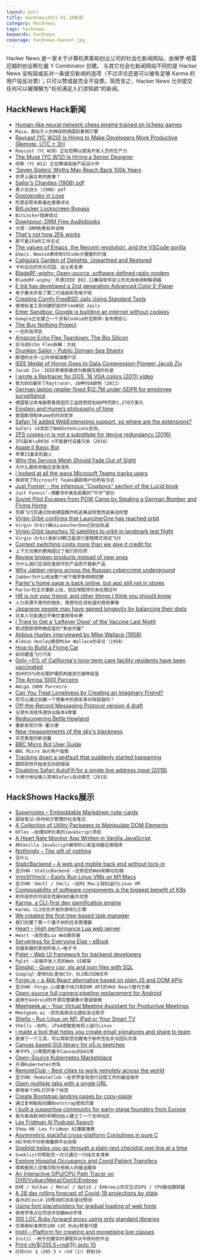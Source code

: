 ```yaml
---
layout: post
title: Hacknews2021-01-18新闻
category: Hacknews
tags: hacknews
keywords: hacknews
coverage: hacknews-banner.jpg
---
```


Hacker News 是一家关于计算机黑客和创业公司的社会化新闻网站，由保罗·格雷厄姆的创业孵化器 Y Combinator 创建。
与其它社会化新闻网站不同的是 Hacker News 没有踩或反对一条提交新闻的选项（不过评论还是可以被有足够 Karma 的用户投反对票）；只可以赞或是完全不投票。简而言之，Hacker News 允许提交任何可以被理解为“任何满足人们求知欲”的新闻。

## HackNews Hack新闻


- [Human-like neural network chess engine trained on lichess games](https://maiachess.com/)
- `Maia，类似于人的神经网络国际象棋引擎`
- [Raycast (YC W20) Is Hiring to Make Developers More Productive (Remote, UTC ± 3h)](https://raycast.com/jobs)
- `Raycast（YC W20）正在招聘以提高开发人员的生产力`
- [The Muse (YC W12) Is Hiring a Senior Designer](https://www.themuse.com/jobs/themuse/senior-product-designer)
- `缪斯（YC W12）正在聘请高级产品设计师`
- [‘Seven Sisters’ Myths May Reach Back 100k Years](https://singularityhub.com/2021/01/10/the-worlds-oldest-story-astronomers-say-global-myths-about-seven-sisters-stars-may-reach-back-100000-years/)
- `世界上最古老的故事？ `
- [Sailor’s Chanties (1906) pdf](https://www.jstor.org/stable/pdf/534759.pdf)
- `美少女战士（1906）pdf`
- [Dostoevsky in Love](https://www.theguardian.com/books/2021/jan/14/dostoevsky-in-love-by-alex-christofi-review-unpredictable-dangerous-and-thrilling)
- `陀思妥耶夫斯基在爱情评论`
- [BitLocker Lockscreen Bypass](https://secret.club/2021/01/15/bitlocker-bypass.html)
- `BitLocker锁屏绕过`
- [Downpour: DRM Free Audiobooks](https://www.downpour.com/)
- `大雨：DRM免费有声读物`
- [That's not how 2FA works](https://shkspr.mobi/blog/2021/01/thats-not-how-2fa-works/)
- `那不是2FA的工作方式`
- [The values of Emacs, the Neovim revolution, and the VSCode gorilla](https://www.murilopereira.com/the-values-of-emacs-the-neovim-revolution-and-the-vscode-gorilla/)
- `Emacs，Neovim革命和VSCode大猩猩的价值`
- [Caligula’s Garden of Delights, Unearthed and Restored](https://www.nytimes.com/2021/01/12/science/caligula-archaeology-rome-horti-lamiani.html)
- `卡利古拉的欢乐花园，出土和复原`
- [BladeRF-wiphy: Open-source, software defined radio modem](https://www.nuand.com/bladeRF-wiphy/)
- `BladeRF-wiphy：开源IEEE 802.11兼容软件定义的无线电调制解调器`
- [E Ink has developed a 2nd generation Advanced Color E-Paper](https://goodereader.com/blog/e-paper/e-ink-has-developed-acep-gallery-4100-color-e-paper)
- `电子墨水开发了第二代高级彩色电子纸`
- [Creating Comfy FreeBSD Jails Using Standard Tools](https://kettunen.io/post/standard-freebsd-jails/)
- `使用标准工具创建舒适的FreeBSD Jails`
- [Enter Sandbox: Google is building an internet without cookies](https://www.pressgazette.co.uk/death-of-third-party-cookies-sandbox-google/)
- `Google正在建立一个没有Cookie的互联网-发布商担心`
- [The Buy Nothing Project](https://buynothingproject.org/about/)
- `一无所有项目`
- [Amazon Echo Flex Teardown: The Big Silicon](https://electronupdate.blogspot.com/2021/01/amazon-echo-flex-teardown-big-silicon.html)
- `亚马逊Echo Flex拆解：大硅`
- [Drunken Sailor – Public Domain Sea Shanty](https://opengameart.org/content/opl2-unkown-drunken-sailor)
- `醉酒的水手–公共领域海棚户区`
- [IEEE Medal of Honor Goes to Data Compression Pioneer Jacob Ziv](https://spectrum.ieee.org/the-institute/ieee-member-news/ieee-medal-of-honor-goes-to-data-compression-pioneer-jacob-ziv)
- `Jacob Ziv：IEEE荣誉勋章成为数据压缩的先驱`
- [I wrote a Raytracer for DOS, 16 VGA colors (2011) video](https://www.youtube.com/watch?v=N8elxpSu9pw&lc=Ugw9uYtPMZ7t1-qfLr54AaABAg)
- `我为DOS编写了Raytracer，16种VGA颜色（2011）`
- [German laptop retailer fined $12.7M under GDPR for employee surveillance](https://www.complianceweek.com/regulatory-enforcement/german-laptop-retailer-fined-127m-under-gdpr-for-employee-surveillance/29911.article)
- `德国笔记本电脑零售商因员工监控而受到GDPR罚款1,270万美元`
- [Einstein and Hume’s philosophy of time](https://aeon.co/essays/what-albert-einstein-owes-to-david-humes-notion-of-time)
- `爱因斯坦和休ume的时间哲学`
- [Safari 14 added WebExtensions support, so where are the extensions?](https://sixcolors.com/post/2021/01/safari-14-added-webextensions-support-so-where-are-the-extensions/)
- `Safari 14添加了WebExtensions支持。`
- [ZFS copies=n is not a substitute for device redundancy (2016)](https://jrs-s.net/2016/05/02/zfs-copies-equals-n/)
- `ZFS副本\u003d n不能替代设备冗余（2016）`
- [Apple II Basic Bot](https://atari8bitbot.com/apple-ii-bot/)
- `苹果II基本机器人`
- [Why the Service Mesh Should Fade Out of Sight](https://go.forrester.com/blogs/why-the-service-mesh-should-fade-out-of-sight/)
- `为什么服务网格应逐渐消失`
- [I looked at all the ways Microsoft Teams tracks users](https://www.zdnet.com/article/i-looked-at-all-the-ways-microsoft-teams-tracks-users-and-my-head-is-spinning/)
- `我研究了Microsoft Teams跟踪用户的所有方式`
- [Just Funnin’ – the infamous “Cowboys” section of the Lucid book](https://billwadge.wordpress.com/2021/01/16/just-funnin-the-infamous-cowboys-section-of-the-lucid-book/)
- `Just Funnin’–清醒书中臭名昭著的“牛仔”部分`
- [Soviet Pilot Escapes from POW Camp by Stealing a German Bomber and Flying Home](https://en.wikipedia.org/wiki/Mikhail_Devyatayev)
- `苏联飞行员通过抢劫德国轰炸机逃离战俘营而逃离战俘营`
- [Virgin Orbit confirms that LauncherOne has reached orbit](https://twitter.com/Virgin_Orbit/status/1350892947160485889)
- `Virgin Orbit确认LauncherOne已到达轨道`
- [Virgin Orbit launches 10 satellites to orbit in landmark test flight](https://www.space.com/virgin-orbit-launches-10-satellites-to-orbit)
- `Virgin Orbit发射10颗卫星进行里程碑式测试飞行`
- [Context switching costs more than we give it credit for](https://thinkingthrough.substack.com/p/context-switching-cost-more-than)
- `上下文切换的费用超过了我们的功劳`
- [Review broken products instead of new ones](https://www.buyforlife.com/blog/6CNqJGMKraaQhfivS0EH6L/why-we-should-review-broken-products-instead-of-new-ones)
- `为什么我们应该检查损坏的产品而不是新产品`
- [Why Jabber reigns across the Russian cybercrime underground](https://www.cyberscoop.com/jabber-xmpp-cybercrime-russia-encrypted-chat/)
- `Jabber为什么统治整个地下俄罗斯网络犯罪`
- [Parler's home page is back online, but app still not in stores](https://www.reuters.com/article/us-parler-website/parlers-website-is-back-online-but-app-still-not-in-stores-idUSKBN29M0QU)
- `Parler的主页重新上线，但应用程序仍未在商店中`
- [HR is not your friend, and other things I think you should know](http://rachelbythebay.com/w/2021/01/17/woe/)
- `人力资源不是你的朋友，我想你应该知道的其他事情`
- [Japanese people may have gained longevity by balancing their diets](https://www.economist.com/graphic-detail/2021/01/16/japanese-people-may-have-gained-longevity-by-balancing-their-diets)
- `日本人可能通过平衡饮食获得长寿`
- [I Tried to Get a ‘Leftover Dose’ of the Vaccine Last Night](https://www.thecut.com/2021/01/i-tried-to-get-a-leftover-dose-of-the-vaccine-last-night.html)
- `我试图获得昨晚疫苗的“剩余剂量”`
- [Aldous Huxley interviewed by Mike Wallace (1958)](https://www.youtube.com/watch?v=alasBxZsb40)
- `Aldous Huxley接受Mike Wallace的采访（1958）`
- [How to Build a Flying Car](https://wimflyc.blogspot.com/2021/01/how-to-build-flying-car.html)
- `如何建造飞行汽车`
- [Only ~5% of California's long-term care facility residents have been vaccinated](https://www.latimes.com/california/story/2021-01-15/covid-19-vaccine-slow-reach-california-nursing-home-residents)
- `加州约5％的长期护理机构居民已接种疫苗`
- [The Amiga 1000 Parceiro](https://www.amigalove.com/viewtopic.php?t=1689)
- `Amiga 1000 Parceiro`
- [Can You Treat Loneliness by Creating an Imaginary Friend?](https://nautil.us/blog/can-you-treat-loneliness-by-creating-an-imaginary-friend)
- `您可以通过创建一个想象中的朋友来对待孤独吗？`
- [Off-the-Record Messaging Protocol version 4 draft](https://github.com/otrv4/otrv4)
- `记录外消息传递协议版本4草案`
- [Rediscovering Bette Howland](https://mag.uchicago.edu/arts-humanities/rediscovering-bette-howland)
- `重新发现贝特·霍兰德`
- [New measurements of the sky's blackness](https://hubblesite.org/contents/news-releases/2021/news-2021-01)
- `天空黑度的新测量`
- [BBC Micro Bot User Guide](https://github.com/8bitkick/BBCMicroBot/blob/master/docs/user%20guide.md)
- `BBC Micro Bot用户指南`
- [Tracking down a segfault that suddenly started happening](https://www.downtowndougbrown.com/2021/01/tracking-down-a-segfault-that-suddenly-started-happening/)
- `跟踪突然开始发生的段错误`
- [Disabling Safari AutoFill for a single line address input (2019)](https://bytes.grubhub.com/disabling-safari-autofill-for-a-single-line-address-input-b83137b5b1c7)
- `为单行地址输入禁用Safari自动填充（2019）`


## HackShows Hacks展示

- [ Supernotes – Embeddable Markdown note-cards](https://supernotes.app/)
- `超级笔记–协作知识管理的社会笔记`
- [ A Collection of Utility Packages to Manipulate DOM Elements](https://github.com/jalal246/dflex)
- `DFlex –处理DOM元素的JavaScript项目`
- [ A Heart Rate Monitor App Written in Vanilla JavaScript](https://github.com/richrd/heart-rate-monitor)
- `用Vanilla JavaScript编写的心率监测器应用程序`
- [ Nothingly – The gift of nothing](https://nothing.ly/)
- `没什么`
- [ StaticBackend – A web and mobile back end without lock-in](https://staticbackend.com)
- `显示HN：StaticBackend –无锁定的Web和移动后端`
- [ Vmctl/Vmcli – Easily Run Linux VMs on M1 Macs](https://github.com/gyf304/vmcli)
- `显示HN：Vmctl / Vmcli –在M1 Mac上轻松运行Linux VM`
- [ Composability of software components is the biggest benefit of K8s](https://lab.computer/static/blogs_p/jekyll/pixyll/2020/10/10/k8s-saas/)
- `软件组件的可组合性是K8的最大优势`
- [ Karma, a CLI-first dev gamification engine](https://www.getkarma.dev)
- `Karma，CLI优先开发的游戏化引擎`
- [ We created the first tree-based task manager](http://lost.report/)
- `我们创建了第一个基于树的任务管理器`
- [ Heart – High performance Lua web server](https://github.com/Hyperspace-Logistics/heart)
- `Heart –高性能Lua Web服务器`
- [ Serverless for Everyone Else – eBook](https://gumroad.com/l/serverless-for-everyone-else)
- `无服务器的其他所有人–电子书`
- [ Pglet – Web UI framework for backend developers](https://pglet.io)
- `Pglet –后端开发人员的Web UI框架`
- [ Simplql - Query csv, xls and json files with SQL](https://simplql.com)
- `Simplql-使用SQL查询CSV，XLS和JSON文件`
- [ Forgo.js – a 4kb React alternative based on plain JS and DOM APIs](https://forgojs.org/)
- `显示HN：Forgo.js是基于纯JS和DOM API的4kb React替代方案`
- [ Open-source full camera pipeline replacement for Android](https://github.com/mirsadm/motioncam)
- `适用于Android的开源完整摄像头管道替换`
- [ Meetgeek.ai – Your Virtual Meeting Assistant for Productive Meetings](https://meetgeek.ai/)
- `Meetgeek.ai –您的高效会议虚拟会议助手`
- [ Shells – Run Linux on M1, iPad or Your Smart TV](https://shells.com)
- `Shells –在M1，iPad或智能电视上运行Linux`
- [ I made a tool that helps you create email signatures and share to team](https://mailswype.io)
- `我做了一个工具，可以帮助您创建电子邮件签名并与团队共享`
- [ Canvas based GUI library for p5.js sketches](https://discourse.processing.org/t/canvas-based-gui-library-for-p5-js/27119)
- `用于P5.js草图的基于Canvas的GUI库`
- [ Open-Source Kubernetes Marketplace](https://github.com/alexellis/arkade)
- `开源Kubernetes市场`
- [ RemoteClub – Best cities to work remotely across the world](https://remoteclub.com/)
- `显示HN：RemoteClub –在世界各地进行远程工作的最佳城市`
- [ Open multiple tabs with a single URL](https://polyl.ink/)
- `使用单个URL打开多个标签`
- [ Create Bootstrap landing pages by copy-paste](https://frontendor.com?v=2)
- `通过复制粘贴创建Bootstrap登陆页面`
- [ I built a supportive community for early-stage founders from Europe](https://enter.network)
- `我为来自欧洲的早期创始人建立了一个支持社区`
- [ Lex Fridman AI Podcast Search](https://share.streamlit.io/rmeinl/podcast_search/app.py)
- `Show HN：Lex Fridman AI播客搜索`
- [ Asymmetric stackful cross-platform Coroutines in pure C](https://github.com/edubart/minicoro)
- `纯C中的不对称堆叠跨平台协程`
- [ Sneklist helps you go through a plain-text checklist one line at a time](https://github.com/givemefoxes/sneklist)
- `Sneklist可帮助您一次只通过一行纯文本清单`
- [ Explore Hospital Occupancy and Covid Patient Transfers](https://covid-hospital-operations.com/patients-static)
- `探索医院入住情况和分担病人的接送服务`
- [ An Interactive GPU/CPU Path Tracer on DXR/Vulkan/Metal/OptiX/Embree](https://github.com/Twinklebear/ChameleonRT)
- `DXR / Vulkan / Metal / OptiX / Embree上的交互式GPU / CPU路径跟踪器`
- [ A 28 day rolling forecast of Covid-19 projections by state](https://datastudio.google.com/u/0/reporting/52f6e744-66c6-47aa-83db-f74201a7c4df/page/4A0sB)
- `各州对Covid-19预测的28天滚动预测`
- [ Using font placeholders for gradual loading of web fonts](https://www.npmjs.com/package/invisible-ink)
- `使用字体占位符逐步加载Web字体`
- [ 100 LOC Ruby forward proxy using only standard libraries](https://github.com/jamesmoriarty/forward-proxy)
- `仅使用标准库的100 LOC Ruby转发代理`
- [ Instil – Platform for creating and monetising live classes](https://instil.live/)
- `Instil –用于创建实时课程并从中获利的平台`
- [ Print chr$(205.5+rnd(1)) goto 10](item?id=25818384)
- `打印chr $（205.5 + rnd（1））转到10`

